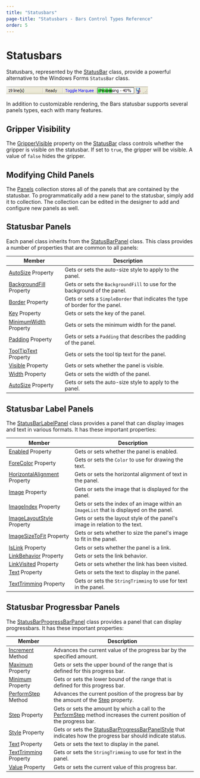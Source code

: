 ```yaml
---
title: "Statusbars"
page-title: "Statusbars - Bars Control Types Reference"
order: 5
---
```

# Statusbars

Statusbars, represented by the [StatusBar](xref:@ActiproUIRoot.Controls.Bars.StatusBar) class, provide a powerful alternative to the Windows Forms `StatusBar` class.

![Screenshot](../images/bar-status-bar.gif)

In addition to customizable rendering, the Bars statusbar supports several panels types, each with many features.

## Gripper Visibility

The [GripperVisible](xref:@ActiproUIRoot.Controls.Bars.StatusBar.GripperVisible) property on the [StatusBar](xref:@ActiproUIRoot.Controls.Bars.StatusBar) class controls whether the gripper is visible on the statusbar.  If set to `true`, the gripper will be visible.  A value of `false` hides the gripper.

## Modifying Child Panels

The [Panels](xref:@ActiproUIRoot.Controls.Bars.StatusBar.Panels) collection stores all of the panels that are contained by the statusbar.  To programmatically add a new panel to the statusbar, simply add it to collection.  The collection can be edited in the designer to add and configure new panels as well.

## Statusbar Panels

Each panel class inherits from the [StatusBarPanel](xref:@ActiproUIRoot.Controls.Bars.StatusBarPanel) class.  This class provides a number of properties that are common to all panels:

| Member | Description |
|-----|-----|
| [AutoSize](xref:@ActiproUIRoot.Controls.Bars.StatusBarPanel.AutoSize) Property | Gets or sets the auto-size style to apply to the panel. |
| [BackgroundFill](xref:@ActiproUIRoot.Controls.Bars.StatusBarPanel.BackgroundFill) Property | Gets or sets the `BackgroundFill` to use for the background of the panel. |
| [Border](xref:@ActiproUIRoot.Controls.Bars.StatusBarPanel.Border) Property | Gets or sets a `SimpleBorder` that indicates the type of border for the panel. |
| [Key](xref:@ActiproUIRoot.Controls.Bars.StatusBarPanel.Key) Property | Gets or sets the key of the panel. |
| [MinimumWidth](xref:@ActiproUIRoot.Controls.Bars.StatusBarPanel.MinimumWidth) Property | Gets or sets the minimum width for the panel. |
| [Padding](xref:@ActiproUIRoot.Controls.Bars.StatusBarPanel.Padding) Property | Gets or sets a `Padding` that describes the padding of the panel. |
| [ToolTipText](xref:@ActiproUIRoot.Controls.Bars.StatusBarPanel.ToolTipText) Property | Gets or sets the tool tip text for the panel. |
| [Visible](xref:@ActiproUIRoot.Controls.Bars.StatusBarPanel.Visible) Property | Gets or sets whether the panel is visible. |
| [Width](xref:@ActiproUIRoot.Controls.Bars.StatusBarPanel.Width) Property | Gets or sets the width of the panel. |
| [AutoSize](xref:@ActiproUIRoot.Controls.Bars.StatusBarPanel.AutoSize) Property | Gets or sets the auto-size style to apply to the panel. |

## Statusbar Label Panels

The [StatusBarLabelPanel](xref:@ActiproUIRoot.Controls.Bars.StatusBarLabelPanel) class provides a panel that can display images and text in various formats.  It has these important properties:

| Member | Description |
|-----|-----|
| [Enabled](xref:@ActiproUIRoot.Controls.Bars.StatusBarLabelPanel.Enabled) Property | Gets or sets whether the panel is enabled. |
| [ForeColor](xref:@ActiproUIRoot.Controls.Bars.StatusBarLabelPanel.ForeColor) Property | Gets or sets the `Color` to use for drawing the text. |
| [HorizontalAlignment](xref:@ActiproUIRoot.Controls.Bars.StatusBarLabelPanel.HorizontalAlignment) Property | Gets or sets the horizontal alignment of text in the panel. |
| [Image](xref:@ActiproUIRoot.Controls.Bars.StatusBarLabelPanel.Image) Property | Gets or sets the image that is displayed for the panel. |
| [ImageIndex](xref:@ActiproUIRoot.Controls.Bars.StatusBarLabelPanel.ImageIndex) Property | Gets or sets the index of an image within an `ImageList` that is displayed on the panel. |
| [ImageLayoutStyle](xref:@ActiproUIRoot.Controls.Bars.StatusBarLabelPanel.ImageLayoutStyle) Property | Gets or sets the layout style of the panel's image in relation to the text. |
| [ImageSizeToFit](xref:@ActiproUIRoot.Controls.Bars.StatusBarLabelPanel.ImageSizeToFit) Property | Gets or sets whether to size the panel's image to fit in the panel. |
| [IsLink](xref:@ActiproUIRoot.Controls.Bars.StatusBarLabelPanel.IsLink) Property | Gets or sets whether the panel is a link. |
| [LinkBehavior](xref:@ActiproUIRoot.Controls.Bars.StatusBarLabelPanel.LinkBehavior) Property | Gets or sets the link behavior. |
| [LinkVisited](xref:@ActiproUIRoot.Controls.Bars.StatusBarLabelPanel.LinkVisited) Property | Gets or sets whether the link has been visited. |
| [Text](xref:@ActiproUIRoot.Controls.Bars.StatusBarLabelPanel.Text) Property | Gets or sets the text to display in the panel. |
| [TextTrimming](xref:@ActiproUIRoot.Controls.Bars.StatusBarLabelPanel.TextTrimming) Property | Gets or sets the `StringTrimming` to use for text in the panel. |

## Statusbar Progressbar Panels

The [StatusBarProgressBarPanel](xref:@ActiproUIRoot.Controls.Bars.StatusBarProgressBarPanel) class provides a panel that can display progressbars.  It has these important properties:

| Member | Description |
|-----|-----|
| [Increment](xref:@ActiproUIRoot.Controls.Bars.StatusBarProgressBarPanel.Increment*) Method | Advances the current value of the progress bar by the specified amount. |
| [Maximum](xref:@ActiproUIRoot.Controls.Bars.StatusBarProgressBarPanel.Maximum) Property | Gets or sets the upper bound of the range that is defined for this progress bar. |
| [Minimum](xref:@ActiproUIRoot.Controls.Bars.StatusBarProgressBarPanel.Minimum) Property | Gets or sets the lower bound of the range that is defined for this progress bar. |
| [PerformStep](xref:@ActiproUIRoot.Controls.Bars.StatusBarProgressBarPanel.PerformStep*) Method | Advances the current position of the progress bar by the amount of the [Step](xref:@ActiproUIRoot.Controls.Bars.StatusBarProgressBarPanel.Step) property. |
| [Step](xref:@ActiproUIRoot.Controls.Bars.StatusBarProgressBarPanel.Step) Property | Gets or sets the amount by which a call to the [PerformStep](xref:@ActiproUIRoot.Controls.Bars.StatusBarProgressBarPanel.PerformStep*) method increases the current position of the progress bar. |
| [Style](xref:@ActiproUIRoot.Controls.Bars.StatusBarProgressBarPanel.Style) Property | Gets or sets the [StatusBarProgressBarPanelStyle](xref:@ActiproUIRoot.Controls.Bars.StatusBarProgressBarPanelStyle) that indicates how the progress bar should indicate status. |
| [Text](xref:@ActiproUIRoot.Controls.Bars.StatusBarProgressBarPanel.Text) Property | Gets or sets the text to display in the panel. |
| [TextTrimming](xref:@ActiproUIRoot.Controls.Bars.StatusBarProgressBarPanel.TextTrimming) Property | Gets or sets the `StringTrimming` to use for text in the panel. |
| [Value](xref:@ActiproUIRoot.Controls.Bars.StatusBarProgressBarPanel.Value) Property | Gets or sets the current value of this progress bar. |
